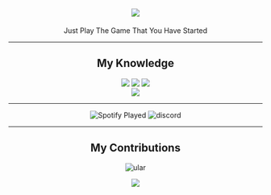 <h1 align="center">
  <img src="https://readme-typing-svg.demolab.com?font=Josefin+Sans&size=25&duration=2400&pause=100&color=51A6D3&center=true&width=435&lines=Hello+There;Im+Abyan+Khairi+Risha" />
</h1>

<p align="center" > Just Play The Game That You Have Started</p>

<hr>

<div align="center">
  <h2> My Knowledge </h2>
    <p align="center">
      <img src="https://img.shields.io/badge/HTML5-E34F26?style=for-the-badge&logo=html5&logoColor=white"/> <img src="https://img.shields.io/badge/css3%20-%231572B6.svg?&style=for-the-badge&logo=css3&logoColor=white"/>
      <img src="https://img.shields.io/badge/javascript%20-%23323330.svg?&style=for-the-badge&logo=javascript&logoColor=%23F7DF1E"/>
      <br>
      <img src="https://img.shields.io/badge/PHP-777BB4?style=for-the-badge&logo=php&logoColor=white">
    </p>
</div>
<hr>

<div align="center">

  <img alt="Spotify Played" src="https://spotify-recently-played-readme.vercel.app/api?user=nf4uyqzhk4c4hv6xlxtc9okri&unique=true&count=3">
  <img alt="discord" src="https://lanyard.kyrie25.me/api/657961428304527399">

</div>

<hr>

<div align="center">
  <h2> My Contributions </h2>
<!--     <img alt="ular" src="https://raw.githubusercontent.com/abyanKhairi/abyanKhairi/output/github-contribution-grid-snake.svg" /> -->
    <img alt="ular" src="https://raw.githubusercontent.com/abyanKhairi/abyanKhairi/output/github-contribution-grid-snake-dark.svg#gh-dark-mode-only" />
</div>

<p align="center">
  <img src="https://readme-typing-svg.demolab.com?font=Rowdies&size=8&duration=2000&pause=300&color=800000&center=true&vCenter=true&width=435&lines=I+am+the+Bone+of+my+Sword;Steel+is+my+Body+and+Fire+is+my+Blood.;I+have+created+over+a+Thousand+Blades%2C;Unknown+to+Death%2C;Nor+known+to+Life.;Have+withstood+Pain+to+create+many+Weapons;Yet+those+Hands+will+never+hold+Anything.;So%2C+as+I+Pray--;Unlimited+Blade+Works"/>
</p>
